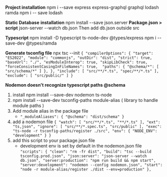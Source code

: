 **Project installation**
npm i --save express express-graphql graphql lodash ramda
npm i -- save lodash

**Static Database**
    **installation**
    npm install --save json.server
    **Package.json > script**
    json-server --watch db.json
    Then add db.json outside src

**Typescript**
npm install  -D typescript ts-node-dev @types/express
npm i --save-dev @types/ramda
<!-- cors: @types/cors -->

**Generate tsconfig file**
npx tsc --init
`{
  "compilerOptions": {
    "target": "ES2022",
    "module": "commonjs",
    "outDir": "dist",
    "strict": true,
    "baseUrl": "./",
    "esModuleInterop": true,
    "skipLibCheck": true,
    "forceConsistentCasingInFileNames": true, 
    "paths": {
      "@schema/*": [
        "src/schema/*"
      ]
    },
  },
  "include": [
    "src/**/*.ts",
    "spec/**/*.ts"
  ],
  "exclude": [
    "src/public/"
  ]
}`

**Nodemon doesn't recognize typescript paths @schema**
1. install npm install --save-dev nodemon ts-node
2. npm install --save-dev tsconfig-paths module-alias ( library to handle module paths )
3. Add module alias in the package file 
   - `"_moduleAliases": {
         "@schema": "dist/schema"
      }`
1. add a nodemon file 
    `{
        "watch": [
            "src/**/*.ts",
            "**/*.ts"
        ],
        "ext": "ts,json",
        "ignore": [
            "src/**/*.spec.ts",
            "src/public"
        ],
        "exec": "ts-node -r tsconfig-paths/register ./src",
        "env": {
            "NODE_ENV": "development"
        }
    }`
1. add this script to your package.json file 
   - development env is set by default in the nodemon.json file 
       `"scripts": {
            "clean": "rm -fr dist",
            "build": "tsc --build tsconfig.prod.json",
            "json:server": "json-server --watch db.json",
            "server:production": "npm run build && npm start",
            "server:development": "nodemon --config nodemon.json",
            "start": "node -r module-alias/register ./dist --env=production"
        },`
